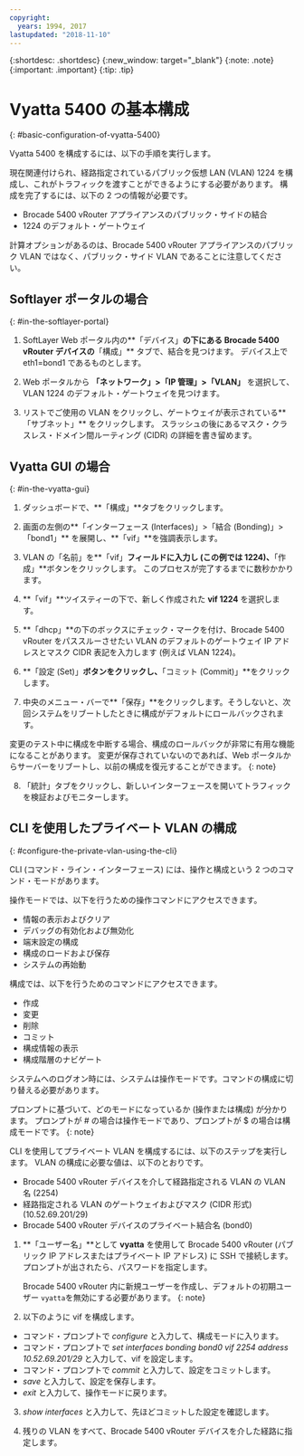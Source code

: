 ```yaml
---
copyright:
  years: 1994, 2017
lastupdated: "2018-11-10"
---
```


{:shortdesc: .shortdesc}
{:new_window: target="_blank"}
{:note: .note}
{:important: .important}
{:tip: .tip}

# Vyatta 5400 の基本構成
{: #basic-configuration-of-vyatta-5400}

Vyatta 5400 を構成するには、以下の手順を実行します。

現在関連付けられ、経路指定されているパブリック仮想 LAN (VLAN) 1224 を構成し、これがトラフィックを渡すことができるようにする必要があります。 構成を完了するには、以下の 2 つの情報が必要です。

  * Brocade 5400 vRouter アプライアンスのパブリック・サイドの結合
  * 1224 のデフォルト・ゲートウェイ

計算オプションがあるのは、Brocade 5400 vRouter アプライアンスのパブリック VLAN ではなく、パブリック・サイド VLAN であることに注意してください。

## Softlayer ポータルの場合
{: #in-the-softlayer-portal}

1. SoftLayer Web ポータル内の**「デバイス」**の下にある Brocade 5400 vRouter デバイスの**「構成」** タブで、結合を見つけます。 デバイス上で eth1=bond1 であるものとします。

2. Web ポータルから **「ネットワーク」>「IP 管理」>「VLAN」** を選択して、VLAN 1224 のデフォルト・ゲートウェイを見つけます。

3. リストでご使用の VLAN をクリックし、ゲートウェイが表示されている**「サブネット」** をクリックします。 スラッシュの後にあるマスク・クラスレス・ドメイン間ルーティング (CIDR) の詳細を書き留めます。

## Vyatta GUI の場合
{: #in-the-vyatta-gui}

1. ダッシュボードで、**「構成」**タブをクリックします。

2. 画面の左側の**「インターフェース (Interfaces)」>「結合 (Bonding)」>「bond1」** を展開し、**「vif」**を強調表示します。

3. VLAN の「名前」を**「vif」**フィールドに入力し (この例では 1224)、**「作成」**ボタンをクリックします。 このプロセスが完了するまでに数秒かかります。

4. **「vif」**ツイスティーの下で、新しく作成された **vif 1224** を選択します。

5. **「dhcp」**の下のボックスにチェック・マークを付け、Brocade 5400 vRouter をパススルーさせたい VLAN のデフォルトのゲートウェイ IP アドレスとマスク CIDR 表記を入力します (例えば VLAN 1224)。

6. **「設定 (Set)」**ボタンをクリックし、**「コミット (Commit)」**をクリックします。

7. 中央のメニュー・バーで**「保存」**をクリックします。そうしないと、次回システムをリブートしたときに構成がデフォルトにロールバックされます。

変更のテスト中に構成を中断する場合、構成のロールバックが非常に有用な機能になることがあります。 変更が保存されていないのであれば、Web ポータルからサーバーをリブートし、以前の構成を復元することができます。
{: note}

8. 「統計」タブをクリックし、新しいインターフェースを開いてトラフィックを検証およびモニターします。

## CLI を使用したプライベート VLAN の構成
{: #configure-the-private-vlan-using-the-cli}

CLI (コマンド・ライン・インターフェース) には、操作と構成という 2 つのコマンド・モードがあります。

操作モードでは、以下を行うための操作コマンドにアクセスできます。

  * 情報の表示およびクリア
  * デバッグの有効化および無効化
  * 端末設定の構成
  * 構成のロードおよび保存
  * システムの再始動

構成では、以下を行うためのコマンドにアクセスできます。

  * 作成
  * 変更
  * 削除
  * コミット
  * 構成情報の表示
  * 構成階層のナビゲート

システムへのログオン時には、システムは操作モードです。コマンドの構成に切り替える必要があります。

プロンプトに基づいて、どのモードになっているか (操作または構成) が分かります。 プロンプトが # の場合は操作モードであり、プロンプトが $ の場合は構成モードです。
{: note}

CLI を使用してプライベート VLAN を構成するには、以下のステップを実行します。 VLAN の構成に必要な値は、以下のとおりです。

  * Brocade 5400 vRouter デバイスを介して経路指定される VLAN の VLAN 名 (2254)
  * 経路指定される VLAN のゲートウェイおよびマスク (CIDR 形式) (10.52.69.201/29)
  * Brocade 5400 vRouter デバイスのプライベート結合名 (bond0)

1. **「ユーザー名」**として **vyatta** を使用して Brocade 5400 vRouter (パブリック IP アドレスまたはプライベート IP アドレス) に SSH で接続します。プロンプトが出されたら、パスワードを指定します。

   Brocade 5400 vRouter 内に新規ユーザーを作成し、デフォルトの初期ユーザー `vyatta`を無効にする必要があります。
   {: note}

2. 以下のように vif を構成します。

  * コマンド・プロンプトで *configure* と入力して、構成モードに入ります。
  * コマンド・プロンプトで *set interfaces bonding bond0 vif 2254 address 10.52.69.201/29* と入力して、vif を設定します。
  * コマンド・プロンプトで *commit* と入力して、設定をコミットします。
  * *save* と入力して、設定を保存します。
  * *exit* と入力して、操作モードに戻ります。

3. *show interfaces* と入力して、先ほどコミットした設定を確認します。

4. 残りの VLAN をすべて、Brocade 5400 vRouter デバイスを介した経路に指定します。
